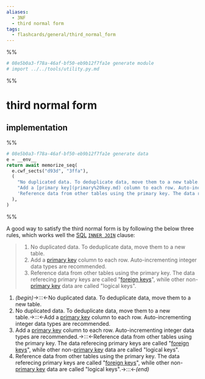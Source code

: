 ```yaml
---
aliases:
  - 3NF
  - third normal form
tags:
  - flashcards/general/third_normal_form
---
```


%%
```Python
# 08e5b0a3-f78a-46af-bf50-eb9b12f7fa1e generate module
# import ../../tools/utility.py.md
```
%%

# third normal form

## implementation

%%
```Python
# 08e5b0a3-f78a-46af-bf50-eb9b12f7fa1e generate data
e = __env__
return await memorize_seq(
  e.cwf_sects("d93d", "3ffa"),
  (
    "No duplicated data. To deduplicate data, move them to a new table.",
    "Add a [primary key](primary%20key.md) column to each row. Auto-incrementing integer data types are recommended.",
    'Reference data from other tables using the primary key. The data referecing primary keys are called "[foreign keys](foreign%20key.md)", while other non-[primary key](primary%20key.md) data are called "logical keys".',
  ),
)
```
%%

A good way to satisfy the third normal form is by following the below three rules, which works well the [SQL](SQL.md) [`INNER JOIN`](join%20(SQL).md#inner%20join) clause:

<!--08e5b0a3-f78a-46af-bf50-eb9b12f7fa1e generate section="d93d"--><!-- The following content is generated at 2023-09-11T22:15:48.171895+08:00. Any edits will be overridden! -->

> 1. No duplicated data. To deduplicate data, move them to a new table.
> 2. Add a [primary key](primary%20key.md) column to each row. Auto-incrementing integer data types are recommended.
> 3. Reference data from other tables using the primary key. The data referecing primary keys are called "[foreign keys](foreign%20key.md)", while other non-[primary key](primary%20key.md) data are called "logical keys".

<!--/08e5b0a3-f78a-46af-bf50-eb9b12f7fa1e-->

<!--08e5b0a3-f78a-46af-bf50-eb9b12f7fa1e generate section="3ffa"--><!-- The following content is generated at 2023-09-11T22:15:48.183823+08:00. Any edits will be overridden! -->

1. _(begin)_→:::←No duplicated data. To deduplicate data, move them to a new table. <!--SR:!2023-10-16,24,290!2023-10-14,22,290-->
2. No duplicated data. To deduplicate data, move them to a new table.→:::←Add a [primary key](primary%20key.md) column to each row. Auto-incrementing integer data types are recommended. <!--SR:!2024-01-05,84,310!2023-10-16,24,290-->
3. Add a [primary key](primary%20key.md) column to each row. Auto-incrementing integer data types are recommended.→:::←Reference data from other tables using the primary key. The data referecing primary keys are called "[foreign keys](foreign%20key.md)", while other non-[primary key](primary%20key.md) data are called "logical keys". <!--SR:!2023-12-22,70,290!2023-10-15,23,290-->
4. Reference data from other tables using the primary key. The data referecing primary keys are called "[foreign keys](foreign%20key.md)", while other non-[primary key](primary%20key.md) data are called "logical keys".→:::←_(end)_ <!--SR:!2023-10-17,25,290!2023-11-19,43,270-->

<!--/08e5b0a3-f78a-46af-bf50-eb9b12f7fa1e-->
